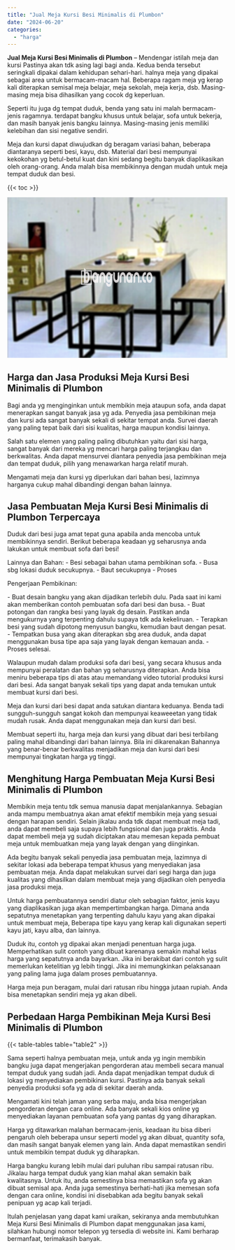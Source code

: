 ```yaml
---
title: "Jual Meja Kursi Besi Minimalis di Plumbon"
date: "2024-06-20"
categories: 
  - "harga"
---
```


**Jual Meja Kursi Besi Minimalis di Plumbon** – Mendengar istilah meja dan kursi Pastinya akan tdk asing lagi bagi anda. Kedua benda tersebut seringkali dipakai dalam kehidupan sehari-hari. halnya meja yang dipakai sebagai area untuk bermacam-macam hal. Beberapa ragam meja yg kerap kali diterapkan semisal meja belajar, meja sekolah, meja kerja, dsb. Masing-masing meja bisa dihasilkan yang cocok dg keperluan.

Seperti itu juga dg tempat duduk, benda yang satu ini malah bermacam-jenis ragamnya. terdapat bangku khusus untuk belajar, sofa untuk bekerja, dan masih banyak jenis bangku lainnya. Masing-masing jenis memiliki kelebihan dan sisi negative sendiri.

Meja dan kursi dapat diwujudkan dg beragam variasi bahan, beberapa diantaranya seperti besi, kayu, dsb. Material dari besi mempunyai kekokohan yg betul-betul kuat dan kini sedang begitu banyak diaplikasikan oleh orang-orang. Anda malah bisa membikinnya dengan mudah untuk meja tempat duduk dan besi.

{{< toc >}}

![Jual Meja Kursi Besi Minimalis di Plumbon](/images/jual-meja-besi-murah14.png)

## Harga dan Jasa Produksi Meja Kursi Besi Minimalis di Plumbon

Bagi anda yg menginginkan untuk membikin meja ataupun sofa, anda dapat menerapkan sangat banyak jasa yg ada. Penyedia jasa pembikinan meja dan kursi ada sangat banyak sekali di sekitar tempat anda. Survei daerah yang paling tepat baik dari sisi kualitas, harga maupun kondisi lainnya.

Salah satu elemen yang paling paling dibutuhkan yaitu dari sisi harga, sangat banyak dari mereka yg mencari harga paling terjangkau dan berkwalitas. Anda dapat mensurvei diantara penyedia jasa pembikinan meja dan tempat duduk, pilih yang menawarkan harga relatif murah.

Mengamati meja dan kursi yg diperlukan dari bahan besi, lazimnya harganya cukup mahal dibandingi dengan bahan lainnya.

## Jasa Pembuatan Meja Kursi Besi Minimalis di Plumbon Terpercaya

Duduk dari besi juga amat tepat guna apabila anda mencoba untuk membikinnya sendiri. Berikut beberapa keadaan yg seharusnya anda lakukan untuk membuat sofa dari besi!

Lainnya dan Bahan: - Besi sebagai bahan utama pembikinan sofa. - Busa sbg lokasi duduk secukupnya. - Baut secukupnya - Proses

Pengerjaan Pembikinan:

\- Buat desain bangku yang akan dijadikan terlebih dulu. Pada saat ini kami akan memberikan contoh pembuatan sofa dari besi dan busa. - Buat potongan dan rangka besi yang layak dg desain. Pastikan anda mengukurnya yang terpenting dahulu supaya tdk ada kekeliruan. - Terapkan besi yang sudah dipotong menyusun bangku, kemudian baut dengan pesat. - Tempatkan busa yang akan diterapkan sbg area duduk, anda dapat menggunakan busa tipe apa saja yang layak dengan kemauan anda. - Proses selesai.

Walaupun mudah dalam produksi sofa dari besi, yang secara khusus anda mempunyai peralatan dan bahan yg seharusnya diterapkan. Anda bisa meniru beberapa tips di atas atau memandang video tutorial produksi kursi dari besi. Ada sangat banyak sekali tips yang dapat anda temukan untuk membuat kursi dari besi.

Meja dan kursi dari besi dapat anda satukan diantara keduanya. Benda tadi sungguh-sungguh sangat kokoh dan mempunyai keaweeetan yang tidak mudah rusak. Anda dapat menggunakan meja dan kursi dari besi.

Membuat seperti itu, harga meja dan kursi yang dibuat dari besi terbilang paling mahal dibandingi dari bahan lainnya. Bila ini dikarenakan Bahannya yang benar-benar berkwalitas menjadikan meja dan kursi dari besi mempunyai tingkatan harga yg tinggi.

## Menghitung Harga Pembuatan Meja Kursi Besi Minimalis di Plumbon

Membikin meja tentu tdk semua manusia dapat menjalankannya. Sebagian anda mampu membuatnya akan amat efektif membikin meja yang sesuai dengan harapan sendiri. Selain jikalau anda tdk dapat membuat meja tadi, anda dapat membeli saja supaya lebih fungsional dan juga praktis. Anda dapat membeli meja yg sudah diciptakan atau memesan kepada pembuat meja untuk membuatkan meja yang layak dengan yang diinginkan.

Ada begitu banyak sekali penyedia jasa pembuatan meja, lazimnya di sekitar lokasi ada beberapa tempat khusus yang menyediakan jasa pembuatan meja. Anda dapat melakukan survei dari segi harga dan juga kualitas yang dihasilkan dalam membuat meja yang dijadikan oleh penyedia jasa produksi meja.

Untuk harga pembuatannya sendiri diatur oleh sebagian faktor, jenis kayu yang diaplikasikan juga akan mempertimbangkan harga. Dimana anda sepatutnya menetapkan yang terpenting dahulu kayu yang akan dipakai untuk membuat meja, Beberapa tipe kayu yang kerap kali digunakan seperti kayu jati, kayu alba, dan lainnya.

Duduk itu, contoh yg dipakai akan menjadi penentuan harga juga. Memperhatikan sulit contoh yang dibuat karenanya semakin mahal kelas harga yang sepatutnya anda bayarkan. Jika ini berakibat dari contoh yg sulit memerlukan ketelitian yg lebih tinggi. Jika ini memungkinkan pelaksanaan yang paling lama juga dalam proses pembuatannya.

Harga meja pun beragam, mulai dari ratusan ribu hingga jutaan rupiah. Anda bisa menetapkan sendiri meja yg akan dibeli.

## Perbedaan Harga Pembikinan Meja Kursi Besi Minimalis di Plumbon

{{< table-tables table="table2" >}}

Sama seperti halnya pembuatan meja, untuk anda yg ingin membikin bangku juga dapat mengerjakan pengorderan atau membeli secara manual tempat duduk yang sudah jadi. Anda dapat menjadikan tempat duduk di lokasi yg menyediakan pembikinan kursi. Pastinya ada banyak sekali penyedia produksi sofa yg ada di sekitar daerah anda.

Mengamati kini telah jaman yang serba maju, anda bisa mengerjakan pengorderan dengan cara online. Ada banyak sekali kios online yg menyediakan layanan pembuatan sofa yang pantas dg yang diharapkan.

Harga yg ditawarkan malahan bermacam-jenis, keadaan itu bisa diberi pengaruh oleh beberapa unsur seperti model yg akan dibuat, quantity sofa, dan masih sangat banyak elemen yang lain. Anda dapat memastikan sendiri untuk membikin tempat duduk yg diharapkan.

Harga bangku kurang lebih mulai dari puluhan ribu sampai ratusan ribu. Jikalau harga tempat duduk yang kian mahal akan semakin baik kwalitasnya. Untuk itu, anda semestinya bisa memastikan sofa yg akan dibuat semisal apa. Anda juga semestinya berhati-hati jika memesan sofa dengan cara online, kondisi ini disebabkan ada begitu banyak sekali penipuan yg acap kali terjadi.

Itulah penjelasan yang dapat kami uraikan, sekiranya anda membutuhkan Meja Kursi Besi Minimalis di Plumbon dapat menggunakan jasa kami, silahkan hubungi nomor telepon yg tersedia di website ini. Kami berharap bermanfaat, terimakasih banyak.
